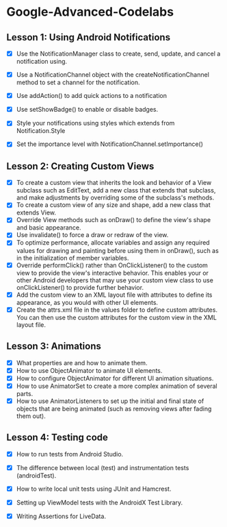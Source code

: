 # Google-Advanced-Codelabs

## Lesson 1: Using Android Notifications
- [x] Use the NotificationManager class to create, send, update, and cancel a notification using. 
- [x] Use a NotificationChannel object with the createNotificationChannel method to set a channel for the notification.
- [x] Use addAction() to add quick actions to a notification
- [x] Use setShowBadge() to enable or disable badges.
- [x] Style your notifications using styles which extends from Notification.Style
- [x] Set the importance level with NotificationChannel.setImportance()


## Lesson 2: Creating Custom Views
- [x] To create a custom view that inherits the look and behavior of a View subclass such as EditText, add a new class that extends that subclass, and make adjustments by overriding some of the subclass's methods.
- [x] To create a custom view of any size and shape, add a new class that extends View.
- [x] Override View methods such as onDraw() to define the view's shape and basic appearance.
- [x] Use invalidate() to force a draw or redraw of the view.
- [x] To optimize performance, allocate variables and assign any required values for drawing and painting before using them in onDraw(), such as in the initialization of member variables.
- [x] Override performClick() rather than OnClickListener() to the custom view to provide the view's interactive behavior. This enables your or other Android developers that may use your custom view class to use onClickListener() to provide further behavior.
- [x] Add the custom view to an XML layout file with attributes to define its appearance, as you would with other UI elements.
- [x] Create the attrs.xml file in the values folder to define custom attributes. You can then use the custom attributes for the custom view in the XML layout file.

## Lesson 3: Animations
- [x] What properties are and how to animate them.
- [x] How to use ObjectAnimator to animate UI elements.
- [x] How to configure ObjectAnimator for different UI animation situations.
- [x] How to use AnimatorSet to create a more complex animation of several parts.
- [x] How to use AnimatorListeners to set up the initial and final state of objects that are being animated (such as removing views after fading them out).

## Lesson 4: Testing code
- [x] How to run tests from Android Studio.
- [x] The difference between local (test) and instrumentation tests (androidTest).
- [x] How to write local unit tests using JUnit and Hamcrest.
- [x] Setting up ViewModel tests with the AndroidX Test Library.
- [x] Writing Assertions for LiveData.


